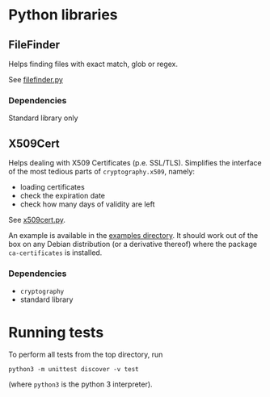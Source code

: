 # Python libraries

## FileFinder

Helps finding files with exact match, glob or regex.

See [filefinder.py](filefinder.py)

### Dependencies

Standard library only


## X509Cert

Helps dealing with X509 Certificates (p.e. SSL/TLS). Simplifies the interface of the most tedious parts of `cryptography.x509`, namely:

* loading certificates
* check the expiration date
* check how many days of validity are left

See [x509cert.py](x509cert.py).

An example is available in the [examples directory](examplex/x509cert.py). It should work out of the box on any Debian distribution (or a derivative thereof) where the package `ca-certificates` is installed.

### Dependencies

* `cryptography`
* standard library

# Running tests

To perform all tests from the top directory, run

```shell
python3 -m unittest discover -v test
```

(where `python3` is the python 3 interpreter).
